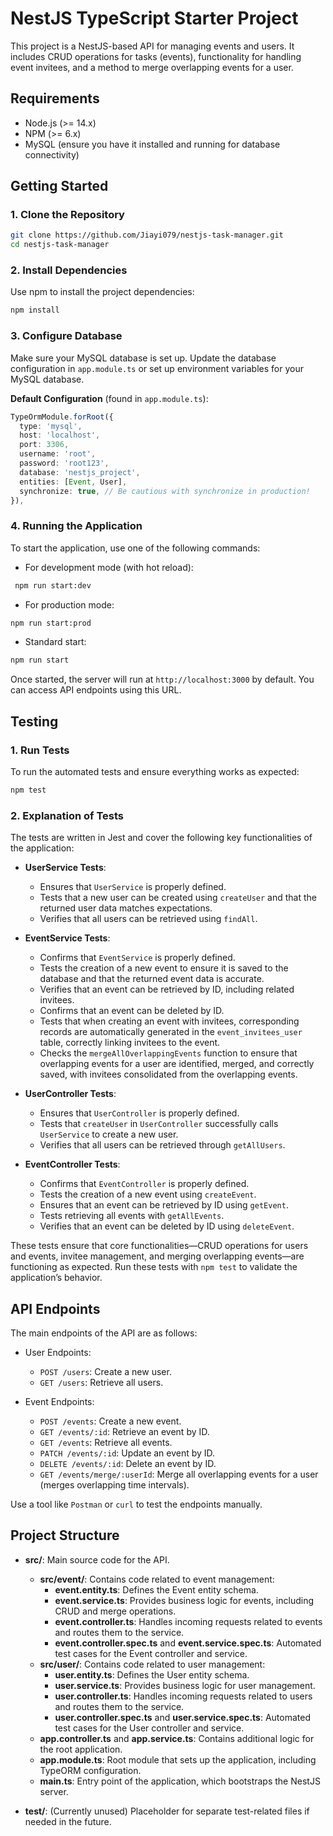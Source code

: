 # NestJS TypeScript Starter Project

This project is a NestJS-based API for managing events and users. It includes CRUD operations for tasks (events), functionality for handling event invitees, and a method to merge overlapping events for a user.

## Requirements

- Node.js (>= 14.x)
- NPM (>= 6.x)
- MySQL (ensure you have it installed and running for database connectivity)

## Getting Started

### 1. Clone the Repository

```bash
git clone https://github.com/Jiayi079/nestjs-task-manager.git
cd nestjs-task-manager
```

### 2. Install Dependencies

Use npm to install the project dependencies:

```bash
npm install
```

### 3. Configure Database

Make sure your MySQL database is set up. Update the database configuration in `app.module.ts` or set up environment variables for your MySQL database.

**Default Configuration** (found in `app.module.ts`):

```typescript
TypeOrmModule.forRoot({
  type: 'mysql',
  host: 'localhost',
  port: 3306,
  username: 'root',
  password: 'root123',
  database: 'nestjs_project',
  entities: [Event, User],
  synchronize: true, // Be cautious with synchronize in production!
}),
```

### 4. Running the Application

To start the application, use one of the following commands:

 - For development mode (with hot reload):
```bash
 npm run start:dev
 ```

 - For production mode:
 ```bash
 npm run start:prod
 ```

 - Standard start:
 ```bash
 npm run start
 ```

 Once started, the server will run at `http://localhost:3000` by default. You can access API endpoints using this URL.

## Testing

### 1. Run Tests

To run the automated tests and ensure everything works as expected:

```bash
npm test
```

### 2. Explanation of Tests
The tests are written in Jest and cover the following key functionalities of the application:

- **UserService Tests**:
  - Ensures that `UserService` is properly defined.
  - Tests that a new user can be created using `createUser` and that the returned user data matches expectations.
  - Verifies that all users can be retrieved using `findAll`.

- **EventService Tests**:
  - Confirms that `EventService` is properly defined.
  - Tests the creation of a new event to ensure it is saved to the database and that the returned event data is accurate.
  - Verifies that an event can be retrieved by ID, including related invitees.
  - Confirms that an event can be deleted by ID.
  - Tests that when creating an event with invitees, corresponding records are automatically generated in the `event_invitees_user` table, correctly linking invitees to the event.
  - Checks the `mergeAllOverlappingEvents` function to ensure that overlapping events for a user are identified, merged, and correctly saved, with invitees consolidated from the overlapping events.

- **UserController Tests**:
  - Ensures that `UserController` is properly defined.
  - Tests that `createUser` in `UserController` successfully calls `UserService` to create a new user.
  - Verifies that all users can be retrieved through `getAllUsers`.

- **EventController Tests**:
  - Confirms that `EventController` is properly defined.
  - Tests the creation of a new event using `createEvent`.
  - Ensures that an event can be retrieved by ID using `getEvent`.
  - Tests retrieving all events with `getAllEvents`.
  - Verifies that an event can be deleted by ID using `deleteEvent`.

These tests ensure that core functionalities—CRUD operations for users and events, invitee management, and merging overlapping events—are functioning as expected. Run these tests with `npm test` to validate the application’s behavior.



## API Endpoints
The main endpoints of the API are as follows:

- User Endpoints:

  - `POST /users`: Create a new user.
  - `GET /users`: Retrieve all users.


- Event Endpoints:

  - `POST /events`: Create a new event.
  - `GET /events/:id`: Retrieve an event by ID.
  - `GET /events`: Retrieve all events.
  - `PATCH /events/:id`: Update an event by ID.
  - `DELETE /events/:id`: Delete an event by ID.
  - `GET /events/merge/:userId`: Merge all overlapping events for a user (merges overlapping time intervals).

Use a tool like `Postman` or `curl` to test the endpoints manually.

## Project Structure
- **src/**: Main source code for the API.
  - **src/event/**: Contains code related to event management:
    - **event.entity.ts**: Defines the Event entity schema.
    - **event.service.ts**: Provides business logic for events, including CRUD and merge operations.
    - **event.controller.ts**: Handles incoming requests related to events and routes them to the service.
    - **event.controller.spec.ts** and **event.service.spec.ts**: Automated test cases for the Event controller and service.
  - **src/user/**: Contains code related to user management:
    - **user.entity.ts**: Defines the User entity schema.
    - **user.service.ts**: Provides business logic for user management.
    - **user.controller.ts**: Handles incoming requests related to users and routes them to the service.
    - **user.controller.spec.ts** and **user.service.spec.ts**: Automated test cases for the User controller and service.
  - **app.controller.ts** and **app.service.ts**: Contains additional logic for the root application.
  - **app.module.ts**: Root module that sets up the application, including TypeORM configuration.
  - **main.ts**: Entry point of the application, which bootstraps the NestJS server.
  
- **test/**: (Currently unused) Placeholder for separate test-related files if needed in the future.

